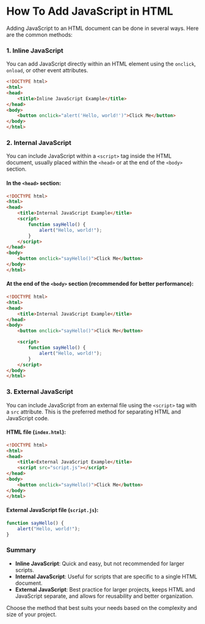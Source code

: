 # How To Add JavaScript in HTML

Adding JavaScript to an HTML document can be done in several ways. Here are the common methods:

### 1. Inline JavaScript
You can add JavaScript directly within an HTML element using the `onclick`, `onload`, or other event attributes.

```html
<!DOCTYPE html>
<html>
<head>
    <title>Inline JavaScript Example</title>
</head>
<body>
    <button onclick="alert('Hello, world!')">Click Me</button>
</body>
</html>
```

### 2. Internal JavaScript
You can include JavaScript within a `<script>` tag inside the HTML document, usually placed within the `<head>` or at the end of the `<body>` section.

#### In the `<head>` section:
```html
<!DOCTYPE html>
<html>
<head>
    <title>Internal JavaScript Example</title>
    <script>
        function sayHello() {
            alert("Hello, world!");
        }
    </script>
</head>
<body>
    <button onclick="sayHello()">Click Me</button>
</body>
</html>
```

#### At the end of the `<body>` section (recommended for better performance):
```html
<!DOCTYPE html>
<html>
<head>
    <title>Internal JavaScript Example</title>
</head>
<body>
    <button onclick="sayHello()">Click Me</button>

    <script>
        function sayHello() {
            alert("Hello, world!");
        }
    </script>
</body>
</html>
```

### 3. External JavaScript
You can include JavaScript from an external file using the `<script>` tag with a `src` attribute. This is the preferred method for separating HTML and JavaScript code.

#### HTML file (`index.html`):
```html
<!DOCTYPE html>
<html>
<head>
    <title>External JavaScript Example</title>
    <script src="script.js"></script>
</head>
<body>
    <button onclick="sayHello()">Click Me</button>
</body>
</html>
```

#### External JavaScript file (`script.js`):
```javascript
function sayHello() {
    alert("Hello, world!");
}
```

### Summary
- **Inline JavaScript**: Quick and easy, but not recommended for larger scripts.
- **Internal JavaScript**: Useful for scripts that are specific to a single HTML document.
- **External JavaScript**: Best practice for larger projects, keeps HTML and JavaScript separate, and allows for reusability and better organization.

Choose the method that best suits your needs based on the complexity and size of your project.